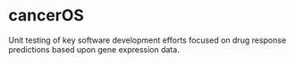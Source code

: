 # cancerOS

Unit testing of key software development efforts focused on drug response predictions based upon gene expression data.
